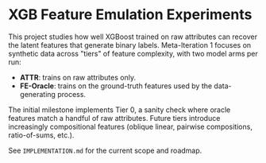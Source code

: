 # XGB Feature Emulation Experiments

This project studies how well XGBoost trained on raw attributes can recover the latent features that generate binary labels. Meta-Iteration 1 focuses on synthetic data across "tiers" of feature complexity, with two model arms per run:

- **ATTR**: trains on raw attributes only.
- **FE-Oracle**: trains on the ground-truth features used by the data-generating process.

The initial milestone implements Tier 0, a sanity check where oracle features match a handful of raw attributes. Future tiers introduce increasingly compositional features (oblique linear, pairwise compositions, ratio-of-sums, etc.).

See `IMPLEMENTATION.md` for the current scope and roadmap.
